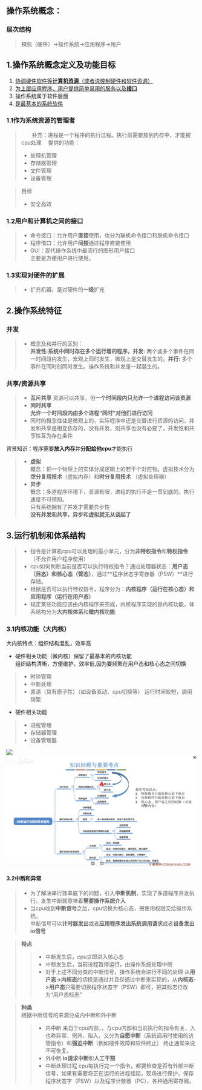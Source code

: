 ## 操作系统概念：
### 层次结构
>裸机（硬件）->操作系统->应用程序->用户

1.操作系统概念定义及功能目标
-
1. [协调硬件软件等**计算机资源**（或者说控制硬件和软件资源）](#jump1.1)
2. [为上层应用程序、用户提供简单易用的服务以及**接口**](#jump1.2)
3. 操作系统属于软件层面
1. [是最基本的系统软件](#jump1.3)

### <span id="jump1.1">1.1作为系统资源的管理者</span>
> &emsp;&emsp;补充：进程是一个程序的执行过程。执行前需要放到内存中，才能被cpu处理
> &emsp;提供的功能：
>- 处理机管理
>- 存储器管理
>- 文件管理
>- 设备管理

> 目标
>- 安全高效
### <span id="jump1.2">1.2用户和计算机之间的接口</span>
>* 命令接口：允许用户**直接**使用，也分为联机命令接口和脱机命令接口
>* 程序借口：允许用户**间接**通过程序直接使用
>* GUI：现代操作系统中最流行的图形用户接口  
主要是方便用户进行使用。  
### <span id="jump1.3">1.3实现对硬件的扩展</span>  
>* 扩充机器，是对硬件的**一级**扩充    

2.操作系统特征
-  
### 并发
>* 概念及和并行的区别：  
**并发性:系统中同时存在多个运行着的程序。并发:** 两个或多个事件在同一时间段内发生，宏观上同时发生，微观上是交替发生的。**并行:** 多个事件在同时刻同时发生。操作系统和并发是一起诞生的。
### 共享/资源共享
>* **互斥共享**
资源可以共享，但**一个时间段内只允许一个进程访问该资源**
>* **同时共享**  
**允许一个时间段内由多个进程“同时”对他们进行访问**  
>* 同时的概念往往是微观上的，实际程序中还是交替进行资源的访问，并发和共享是相互依存的，没有并发，则共享也没有必要了，并发性和共享性互为存在条件  

背景知识：程序需要**放入内存**并**分配给他cpu**才能执行
>* **虚拟**  
概念：把一个物理上的实体分成逻辑上的若干个对应物。虚拟技术分为**空分复用技术**（虚拟内存）和**时分复用技术** （虚拟处理器） 
>* **异步**  
概念：多道程序环境下，资源有限，进程的执行不是一贯到底的。执行速度不可预知。  
只有系统拥有了并发才需要异步性  
**没有并发和共享，异步和虚拟就无从谈起了**   

3.运行机制和体系结构
-
>* 指令是计算机cpu可以处理的最小单元，分为**非特权指令**和**特权指令**（不允许用户程序使用）  
>* cpu如何判断当前是否可以执行特权指令？通过处理器状态：**用户态（目态）**和**核心态（管态）**，通过**程序状态字寄存器（PSW）**进行存储。
>* 根据是否可以执行特权指令，程序分为：**内核程序（运行在核心态）**和**应用程序（运行在用户态）**  
>* 规定某些功能应该由内核程序来完成，内核程序实现的是内核功能，体系结构分为**大内核体系**和**微内核功能**
### 3.1内核功能（大内核）
大内核特点：组织结构混乱，效率高
* 硬件相关功能（微内核）保留了最基本的内核功能  
组织结构清晰，方便维护，效率低,因为要频繁在用户态和核心态之间切换
>* 时钟管理  
>* 中断处理
>* 原语（具有原子性）（如设备驱动、cpu切换等）
运行时间较短，调用频繁
* 硬件相关功能
>* 进程管理
>* 存储器管理
>* 设备管理器  

![]("https://github.com/2500664779/OperationSystem/raw/master/studyReview/pictures/1.3.jpg")
![](.\pictures\1.3.jpg)

#### 3.2中断和异常  
>* 为了解决串行效率底下的问题，引入**中断机制**，实现了多道程序并发执行。发生中断就意味着**需要操作系统介入**
>* 当cpu收到**中断信号**之后，cpu切换为核心态，把使用权限交给操作系统。  
> 中断信号可以**计时器发出**或者**应用程序发出系统调用请求**或者**设备发出io信号**

> **特点**
>>* 中断发生后，cpu立即进入核心态
>>* 中断发生后，当前进程暂停运行，由操作系统处理中断
>>* 对于上述不同分类的中断信号，操作系统会进行不同的处理
>> 从**用户态->内核态**的切换是通过并且仅通过中断来实现的，从**内核态->用户态**只需要切换程序状态字（PSW）即可，把其标志位改为“用户态标志”

> **种类**  
根据中断信号的来源分成内中断和外中断
>>* 内中断
>> 来自于cpu内部，，与cpu内部和当前执行的指令有关，入也称异常、例外、陷入，又分为**自愿中断**（系统调用时使用的访管指令）和**强迫中断**（例如硬件故障和软件终止）
终止通常来说不可恢复。
>>* 外中断
>> **io请求中断**和**人工干预**  
>>* 中断处理过程
cpu每执行完一个指令，都要检查是否有外部中断信号，如果有需要将正在运行的进程挂起，现场进行保护，保存程序状态字（PSW）以及程序计数器（PC）、各种通用寄存器。
![]()